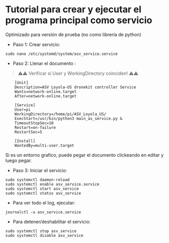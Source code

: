 # Tutorial para crear y ejecutar el programa principal como servicio

Optimizado para versión de prueba (no como librería de python)

* Paso 1: Crear servicio:
```shell script
sudo nano /etc/systemd/system/asv_service.service 
```
* Paso 2: Llenar el documento :

> :warning::warning: Verificar si User y WorkingDirectory coinciden! :warning::warning:

        [Unit]
        Description=ASV Loyola-US dronekit controller Service
        Wants=network-online.target
        After=network-online.target
        
        [Service]
        User=pi
        WorkingDirectory=/home/pi/ASV_Loyola_US/
        ExecStart=/usr/bin/python3 main_as_service.py &
        TimeoutStopSec=10
        Restart=on-failure
        RestartSec=5
        
        [Install]
        WantedBy=multi-user.target
 Si es un entorno grafico, puede pegar el documento clickeando en editar y luego pegar.

* Paso 3: Iniciar el servicio:
```shell script
sudo systemctl daemon-reload
sudo systemctl enable asv_service.service
sudo systemctl start asv_service
sudo systemctl status asv_service
```

* Para ver todo el log, ejecutar:
```shell script
journalctl -u asv_service.service 
```

* Para detener/deshabilitar el servicio:
```shell script
sudo systemctl stop asv_service
sudo systemctl disable asv_service
```